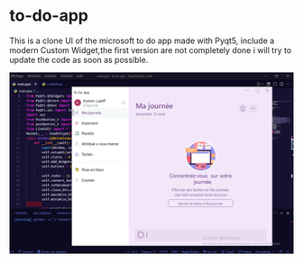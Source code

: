 # to-do-app
This is a clone UI of the microsoft to do app made with Pyqt5, include a modern Custom Widget,the first version are not completely done i will try to update the code as soon as possible.

![myimage](image.png)
